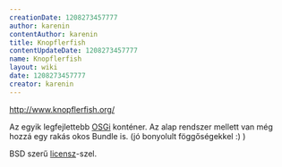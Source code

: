 ```yaml
---
creationDate: 1208273457777 
author: karenin 
contentAuthor: karenin 
title: Knopflerfish 
contentUpdateDate: 1208273457777 
name: Knopflerfish 
layout: wiki 
date: 1208273457777 
creator: karenin 
---
```

http://www.knopflerfish.org/

Az egyik legfejlettebb [OSGi](OSGi.html) konténer. Az alap rendszer mellett van még hozzá egy rakás okos Bundle is. (jó bonyolult föggőségekkel :) )

BSD szerű [licensz](licensz.html)-szel.
